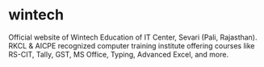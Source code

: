 # wintech
Official website of Wintech Education of IT Center, Sevari (Pali, Rajasthan).  RKCL &amp; AICPE recognized computer training institute offering courses like RS-CIT, Tally, GST, MS Office, Typing, Advanced Excel, and more.
